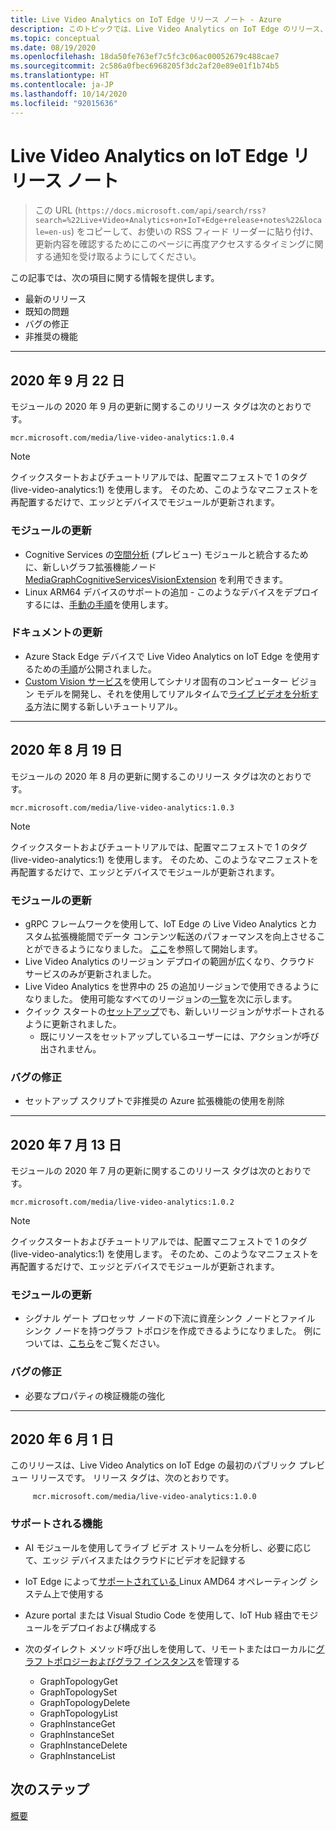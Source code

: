 ```yaml
---
title: Live Video Analytics on IoT Edge リリース ノート - Azure
description: このトピックでは、Live Video Analytics on IoT Edge のリリース、機能強化、バグ修正、および既知の問題に関するリリース ノートを提供します。
ms.topic: conceptual
ms.date: 08/19/2020
ms.openlocfilehash: 18da50fe763ef7c5fc3c06ac00052679c488cae7
ms.sourcegitcommit: 2c586a0fbec6968205f3dc2af20e89e01f1b74b5
ms.translationtype: HT
ms.contentlocale: ja-JP
ms.lasthandoff: 10/14/2020
ms.locfileid: "92015636"
---
```

# <a name="live-video-analytics-on-iot-edge-release-notes"></a>Live Video Analytics on IoT Edge リリース ノート

>この URL (`https://docs.microsoft.com/api/search/rss?search=%22Live+Video+Analytics+on+IoT+Edge+release+notes%22&locale=en-us`) をコピーして、お使いの RSS フィード リーダーに貼り付け、更新内容を確認するためにこのページに再度アクセスするタイミングに関する通知を受け取るようにしてください。

この記事では、次の項目に関する情報を提供します。

* 最新のリリース
* 既知の問題
* バグの修正
* 非推奨の機能

<hr width=100%>

## <a name="september-22-2020"></a>2020 年 9 月 22 日

モジュールの 2020 年 9 月の更新に関するこのリリース タグは次のとおりです。

```
mcr.microsoft.com/media/live-video-analytics:1.0.4
```

> [!NOTE]
> クイックスタートおよびチュートリアルでは、配置マニフェストで 1 のタグ (live-video-analytics:1) を使用します。 そのため、このようなマニフェストを再配置するだけで、エッジとデバイスでモジュールが更新されます。

### <a name="module-updates"></a>モジュールの更新

* Cognitive Services の[空間分析](/legal/cognitive-services/computer-vision/intro-to-spatial-analysis-public-preview) (プレビュー) モジュールと統合するために、新しいグラフ拡張機能ノード [MediaGraphCognitiveServicesVisionExtension](spatial-analysis-tutorial.md) を利用できます。
* Linux ARM64 デバイスのサポートの追加 - このようなデバイスをデプロイするには、[手動の手順](deploy-iot-edge-device.md)を使用します。

### <a name="documentation-updates"></a>ドキュメントの更新

* Azure Stack Edge デバイスで Live Video Analytics on IoT Edge を使用するための[手順](deploy-azure-stack-edge-how-to.md)が公開されました。
* [Custom Vision サービス](https://azure.microsoft.com/services/cognitive-services/custom-vision-service/)を使用してシナリオ固有のコンピューター ビジョン モデルを開発し、それを使用してリアルタイムで[ライブ ビデオを分析する](custom-vision-tutorial.md)方法に関する新しいチュートリアル。

<hr width=100%>

## <a name="august-19-2020"></a>2020 年 8 月 19 日

モジュールの 2020 年 8 月の更新に関するこのリリース タグは次のとおりです。

```
mcr.microsoft.com/media/live-video-analytics:1.0.3
```

> [!NOTE]
> クイックスタートおよびチュートリアルでは、配置マニフェストで 1 のタグ (live-video-analytics:1) を使用します。 そのため、このようなマニフェストを再配置するだけで、エッジとデバイスでモジュールが更新されます。

### <a name="module-updates"></a>モジュールの更新

* gRPC フレームワークを使用して、IoT Edge の Live Video Analytics とカスタム拡張機能間でデータ コンテンツ転送のパフォーマンスを向上させることができるようになりました。 [ここ](analyze-live-video-use-your-grpc-model-quickstart.md)を参照して開始します。
* Live Video Analytics のリージョン デプロイの範囲が広くなり、クラウド サービスのみが更新されました。  
* Live Video Analytics を世界中の 25 の追加リージョンで使用できるようになりました。 使用可能なすべてのリージョンの[一覧](https://azure.microsoft.com/global-infrastructure/services/?products=media-services)を次に示します。  
* クイック スタートの[セットアップ](https://aka.ms/lva-edge/setup-resources-for-samples)でも、新しいリージョンがサポートされるように更新されました。
    * 既にリソースをセットアップしているユーザーには、アクションが呼び出されません。

### <a name="bug-fixes"></a>バグの修正 

* セットアップ スクリプトで非推奨の Azure 拡張機能の使用を削除

<hr width=100%>

## <a name="july-13-2020"></a>2020 年 7 月 13 日

モジュールの 2020 年 7 月の更新に関するこのリリース タグは次のとおりです。

```
mcr.microsoft.com/media/live-video-analytics:1.0.2
```

> [!NOTE]
> クイックスタートおよびチュートリアルでは、配置マニフェストで 1 のタグ (live-video-analytics:1) を使用します。 そのため、このようなマニフェストを再配置するだけで、エッジとデバイスでモジュールが更新されます。

### <a name="module-updates"></a>モジュールの更新

* シグナル ゲート プロセッサ ノードの下流に資産シンク ノードとファイル シンク ノードを持つグラフ トポロジを作成できるようになりました。 例については、[こちら](https://github.com/Azure/live-video-analytics/tree/master/MediaGraph/topologies/evr-motion-assets-files)をご覧ください。

### <a name="bug-fixes"></a>バグの修正

* 必要なプロパティの検証機能の強化

<hr width=100%>

## <a name="june-1-2020"></a>2020 年 6 月 1 日

このリリースは、Live Video Analytics on IoT Edge の最初のパブリック プレビュー リリースです。 リリース タグは、次のとおりです。

```
     mcr.microsoft.com/media/live-video-analytics:1.0.0
```

### <a name="supported-functionalities"></a>サポートされる機能

* AI モジュールを使用してライブ ビデオ ストリームを分析し、必要に応じて、エッジ デバイスまたはクラウドにビデオを記録する
* IoT Edge によって[サポートされている ](../../iot-edge/support.md)Linux AMD64 オペレーティング システム上で使用する
* Azure portal または Visual Studio Code を使用して、IoT Hub 経由でモジュールをデプロイおよび構成する
* 次のダイレクト メソッド呼び出しを使用して、リモートまたはローカルに[グラフ トポロジーおよびグラフ インスタンス](media-graph-concept.md#media-graph-topologies-and-instances)を管理する

    *   GraphTopologyGet
    *   GraphTopologySet
    *   GraphTopologyDelete
    *   GraphTopologyList
    *   GraphInstanceGet
    *   GraphInstanceSet
    *   GraphInstanceDelete
    *   GraphInstanceList

## <a name="next-steps"></a>次のステップ

[概要](overview.md)